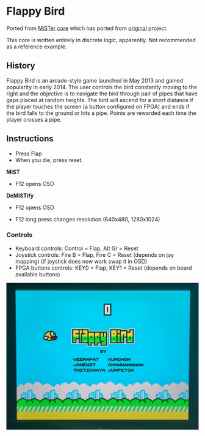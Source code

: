 # Flappy Bird

Ported from [MiSTer core](https://github.com/MiSTer-devel/FlappyBird_MiSTer) which has ported from [original](https://github.com/themaxaboy/Flappy-Bird-Verilog/) project.

This core is written entirely in discrete logic, apparently. Not recommended as a reference example.

## History

Flappy Bird is an arcade-style game launched in May 2013 and gained popularity in early 2014. The user controls the bird constantly moving to the right and the objective is to navigate the bird through pair of pipes that have gaps placed at random heights. The bird will ascend for a short distance if the player touches the screen (a button configured on FPGA) and ends if the bird falls to the ground or hits a pipe. Points are rewarded each time the player crosses a pipe.

## Instructions
- Press Flap
- When you die, press reset.



**MiST**

* F12 opens OSD

**DeMiSTify**

* F12 opens OSD

* F12 long press changes resolution (640x480, 1280x1024)

  

### **Controls**

* Keyboard controls: Control = Flap, Alt Gr = Reset
* Joystick controls:  Fire B = Flap, Fire C = Reset     (depends on joy mapping)  (if joystick does now work swap it in OSD)
* FPGA buttons controls: KEY0 = Flap, KEY1 = Reset  (depends on board available buttons)





![flappy](flappy.jpg)
